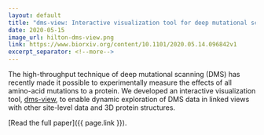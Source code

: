 ```yaml
---
layout: default
title: "dms-view: Interactive visualization tool for deep mutational scanning data"
date: 2020-05-15
image_url: hilton-dms-view.png
link: https://www.biorxiv.org/content/10.1101/2020.05.14.096842v1
excerpt_separator: <!--more-->
---
```


The high-throughput technique of deep mutational scanning (DMS) has recently made it possible to experimentally measure the effects of all amino-acid mutations to a protein.
We developed an interactive visualization tool, <a href="https://dms-view.github.io/">dms-view</a>, to enable dynamic exploration of DMS data in linked views with other site-level data and 3D protein structures.

[Read the full paper]({{ page.link }}).
<!--more-->
